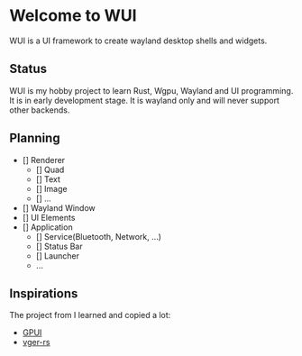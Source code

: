 # Welcome to WUI

WUI is a UI framework to create wayland desktop shells and widgets.

## Status

WUI is my hobby project to learn Rust, Wgpu, Wayland and UI programming. It is in early development stage. It is wayland only and will never support other backends.

## Planning

- [] Renderer
  - [] Quad
  - [] Text
  - [] Image
  - [] ...
- [] Wayland Window
- [] UI Elements
- [] Application
  - [] Service(Bluetooth, Network, ...)
  - [] Status Bar
  - [] Launcher
  - ...

## Inspirations

The project from I learned and copied a lot:

- [GPUI](https://github.com/zed-industries/zed/blob/main/crates/gpui/README.md)
- [vger-rs](https://github.com/audulus/vger-rs)
